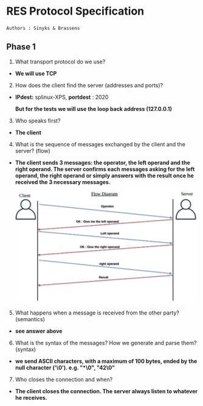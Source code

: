 # RES Protocol Specification

```
Authors : Sinyks & Brassens
```



## Phase 1

1. What transport protocol do we use?

* __We will use TCP__

2. How does the client find the server (addresses and ports)?
* __IPdest:__ splinux-XPS, __portdest__ : 2020

  __But for the tests we will use the loop back address (127.0.0.1)__

3. Who speaks first?
* __The client__

4. What is the sequence of messages exchanged by the client and the server? (flow)
* __The client sends 3 messages: the operator, the left operand and the right operand. The server confirms each messages asking for the left operand, the right operand or simply answers with the result once he received the 3 necessary messages.__

  

  ![Flow Diagram](./diagram/conversationDiagramm.png)



5. What happens when a message is received from the other party? (semantics)
* __see answer above__

6. What is the syntax of the messages? How we generate and parse them? (syntax)
* __we send ASCII characters, with a maximum of 100 bytes, ended by the null character ('\0'). e.g. "*\0", "42\0"__

7. Who closes the connection and when?
* __The client closes the connection. The server always listen to whatever he receives.__
